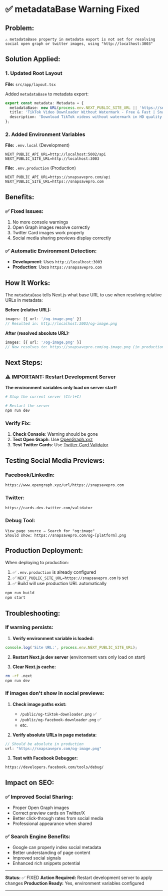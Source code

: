 # ✅ metadataBase Warning Fixed

## Problem:
```
⚠ metadataBase property in metadata export is not set for resolving
social open graph or twitter images, using "http://localhost:3003"
```

## Solution Applied:

### 1. Updated Root Layout
**File:** `src/app/layout.tsx`

Added `metadataBase` to metadata export:
```typescript
export const metadata: Metadata = {
  metadataBase: new URL(process.env.NEXT_PUBLIC_SITE_URL || 'https://snapsavepro.com'),
  title: 'TikTok Video Downloader Without Watermark - Free & Fast | Snap Save Pro',
  description: 'Download TikTok videos without watermark in HD quality. Fast, free, and easy to use.',
};
```

### 2. Added Environment Variables

**File:** `.env.local` (Development)
```env
NEXT_PUBLIC_API_URL=http://localhost:5002/api
NEXT_PUBLIC_SITE_URL=http://localhost:3003
```

**File:** `.env.production` (Production)
```env
NEXT_PUBLIC_API_URL=https://snapsavepro.com/api
NEXT_PUBLIC_SITE_URL=https://snapsavepro.com
```

## Benefits:

### ✅ Fixed Issues:
1. No more console warnings
2. Open Graph images resolve correctly
3. Twitter Card images work properly
4. Social media sharing previews display correctly

### ✅ Automatic Environment Detection:
- **Development**: Uses `http://localhost:3003`
- **Production**: Uses `https://snapsavepro.com`

## How It Works:

The `metadataBase` tells Next.js what base URL to use when resolving relative URLs in metadata:

**Before (relative URL):**
```typescript
images: [{ url: '/og-image.png' }]
// Resulted in: http://localhost:3003/og-image.png
```

**After (resolved absolute URL):**
```typescript
images: [{ url: '/og-image.png' }]
// Now resolves to: https://snapsavepro.com/og-image.png (in production)
```

## Next Steps:

### ⚠️ IMPORTANT: Restart Development Server

**The environment variables only load on server start!**

```bash
# Stop the current server (Ctrl+C)

# Restart the server
npm run dev
```

### Verify Fix:

1. **Check Console**: Warning should be gone
2. **Test Open Graph**: Use [OpenGraph.xyz](https://www.opengraph.xyz/)
3. **Test Twitter Cards**: Use [Twitter Card Validator](https://cards-dev.twitter.com/validator)

## Testing Social Media Previews:

### Facebook/LinkedIn:
```
https://www.opengraph.xyz/url/https://snapsavepro.com
```

### Twitter:
```
https://cards-dev.twitter.com/validator
```

### Debug Tool:
```
View page source → Search for "og:image"
Should show: https://snapsavepro.com/og-[platform].png
```

## Production Deployment:

When deploying to production:

1. ✅ `.env.production` is already configured
2. ✅ `NEXT_PUBLIC_SITE_URL=https://snapsavepro.com` is set
3. ✅ Build will use production URL automatically

```bash
npm run build
npm start
```

## Troubleshooting:

### If warning persists:

1. **Verify environment variable is loaded:**
```typescript
console.log('Site URL:', process.env.NEXT_PUBLIC_SITE_URL);
```

2. **Restart Next.js dev server** (environment vars only load on start)

3. **Clear Next.js cache:**
```bash
rm -rf .next
npm run dev
```

### If images don't show in social previews:

1. **Check image paths exist:**
   - `/public/og-tiktok-downloader.png` ✅
   - `/public/og-facebook-downloader.png` ✅
   - etc.

2. **Verify absolute URLs in page metadata:**
```typescript
// Should be absolute in production
url: "https://snapsavepro.com/og-image.png"
```

3. **Test with Facebook Debugger:**
```
https://developers.facebook.com/tools/debug/
```

## Impact on SEO:

### ✅ Improved Social Sharing:
- Proper Open Graph images
- Correct preview cards on Twitter/X
- Better click-through rates from social media
- Professional appearance when shared

### ✅ Search Engine Benefits:
- Google can properly index social metadata
- Better understanding of page content
- Improved social signals
- Enhanced rich snippets potential

---

**Status:** ✅ FIXED
**Action Required:** Restart development server to apply changes
**Production Ready:** Yes, environment variables configured

---
